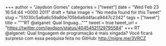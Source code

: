 
+++
author = "Jaydson Gomes"
categories = ["tweet"]
date = "Wed Feb 23 16:54:44 +0000 2011"
draft = false
image = "No media found for this Tweet"
slug = "51030c5a6a6c59a80e705b6a6d4faca9447c2342"
tags = ["tweet"]
title = """RT @alganet: Qual linguag..."""
tweet = true
tweet_url = "https://twitter.com/jaydson/status/40454521129795584"
+++
RT @alganet: Qual linguagem de programação é mais xingada? Você ficará surpreso com essa pesquisa feita no GitHub: http://migre.me/3VRCZ
